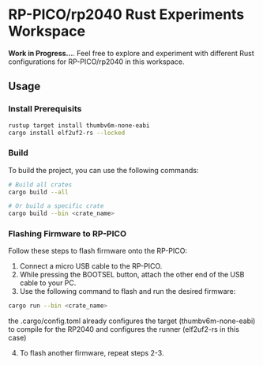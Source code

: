# RP-PICO/rp2040 Rust Experiments Workspace

**Work in Progress...**. Feel free to explore and experiment with different Rust configurations for RP-PICO/rp2040 in this workspace.

## Usage

### Install Prerequisits
``` bash
rustup target install thumbv6m-none-eabi
cargo install elf2uf2-rs --locked
```

### Build

To build the project, you can use the following commands:

```bash
# Build all crates
cargo build --all

# Or build a specific crate
cargo build --bin <crate_name>
```

### Flashing Firmware to RP-PICO

Follow these steps to flash firmware onto the RP-PICO:
1) Connect a micro USB cable to the RP-PICO.
2) While pressing the BOOTSEL button, attach the other end of the USB cable to your PC.
3) Use the following command to flash and run the desired firmware:

```bash
cargo run --bin <crate_name>
```
the .cargo/config.toml already configures the target (thumbv6m-none-eabi) to compile for the RP2040 and configures the runner (elf2uf2-rs in this case)

4) To flash another firmware, repeat steps 2-3.